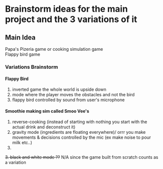 # Brainstorm ideas for the main project and the 3 variations of it 

## Main Idea
Papa's Pizeria game or cooking simulation game <br/>
Flappy bird game

### Variations Brainstorm

#### Flappy Bird
1. inverted game the whole world is upside down
2. mode where the player moves the obstacles and not the bird
3. flappy bird controlled by sound from user's microphone

#### Smoothie making sim called Smoo Vee's
1. reverse-cooking (instead of starting with nothing you start with the actual drink and deconstruct it)
2. gravity mode (ingredients are floating everywhere)/ orrr you make movements & decisions controlled by the mic (ex make noise to pour milk etc..)
3. 
~~3. black and white mode ??~~ N/A since the game built from scratch counts as a variation
